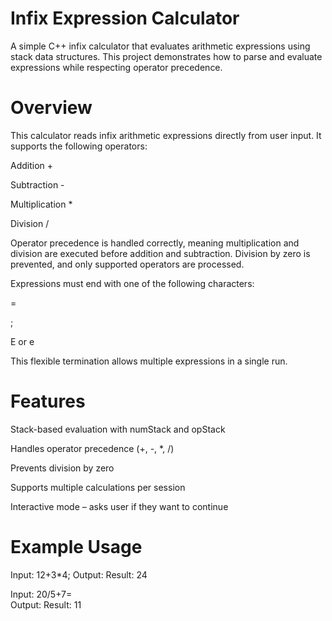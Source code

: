 # Infix Expression Calculator

A simple C++ infix calculator that evaluates arithmetic expressions using stack data structures. This project demonstrates how to parse and evaluate expressions while respecting operator precedence.

# Overview

This calculator reads infix arithmetic expressions directly from user input. It supports the following operators:

Addition +

Subtraction -

Multiplication *

Division /

Operator precedence is handled correctly, meaning multiplication and division are executed before addition and subtraction. Division by zero is prevented, and only supported operators are processed.

Expressions must end with one of the following characters:

=

;

E or e

This flexible termination allows multiple expressions in a single run.

# Features

Stack-based evaluation with numStack and opStack

Handles operator precedence (+, -, *, /)

Prevents division by zero

Supports multiple calculations per session

Interactive mode – asks user if they want to continue

# Example Usage

Input:  12+3*4; 
Output: Result: 24  

Input:  20/5+7=  
Output: Result: 11  
